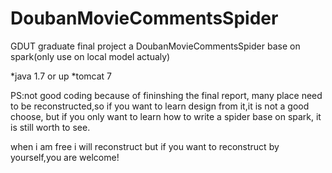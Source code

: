 # DoubanMovieCommentsSpider

GDUT graduate final project
a DoubanMovieCommentsSpider base on spark(only use on local model actualy)

*java 1.7 or up
*tomcat 7

PS:not good coding because of fininshing the final report, many place need to be reconstructed,so if you want to learn design from it,it is not a good choose, but if you only want to learn how to write a spider base on spark, it is still worth to see.

when i am free i will reconstruct but if you want to reconstruct by yourself,you are welcome!
